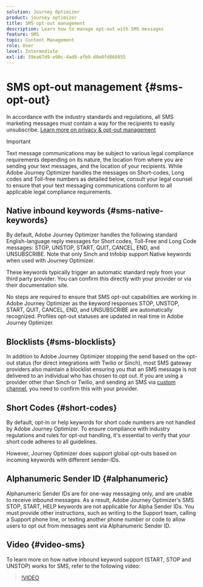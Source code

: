 ```yaml
---
solution: Journey Optimizer
product: journey optimizer
title: SMS opt-out management
description: Learn how to manage opt-out with SMS messages
feature: SMS
topic: Content Management
role: User
level: Intermediate
exl-id: 59ea67d9-e90c-4ad0-afb9-d0e0fd868855
---
```

# SMS opt-out management {#sms-opt-out}

In accordance with the industry standards and regulations, all SMS marketing messages must contain a way for the recipients to easily unsubscribe. [Learn more on privacy & opt-out management](../privacy/opt-out.md)

>[!IMPORTANT]
>
>Text message communications may be subject to various legal compliance requirements depending on its nature, the location from where you are sending your text messages, and the location of your recipients. While Adobe Journey Optimizer handles the messages on Short-codes, Long codes and Toll-free numbers as detailed below, consult your legal counsel to ensure that your text messaging communications conform to all applicable legal compliance requirements.
>

## Native inbound keywords {#sms-native-keywords}

By default, Adobe Journey Optimizer handles the following standard English-language reply messages for Short codes, Toll-Free and Long Code messages: STOP, UNSTOP, START, QUIT, CANCEL, END, and UNSUBSCRIBE. Note that only Sinch and Infobip support Native keywords when used with Journey Optimizer.
 
These keywords typically trigger an automatic standard reply from your third party provider. You can confirm this directly with your provider or via their documentation site.

No steps are required to ensure that SMS opt-out capabilities are working in Adobe Journey Optimizer as the keyword responses STOP, UNSTOP, START, QUIT, CANCEL, END, and UNSUBSCRIBE are automatically recognized. Profiles opt-out statuses are updated in real time in Adobe Journey Optimizer.


## Blocklists {#sms-blocklists}

In addition to Adobe Journey Optimizer stopping the send based on the opt-out status (for direct integrations with Twilio or Sinch), most SMS gateway providers also maintain a blocklist ensuring you that an SMS message is not delivered to an individual who has chosen to opt out. If you are using a provider other than Sinch or Twilio, and sending an SMS via [custom channel](../building-journeys/using-custom-actions.md), you need to confirm this with your provider. 


## Short Codes {#short-codes}

By default, opt-in or help keywords for short code numbers are not handled by Adobe Journey Optimizer. To ensure compliance with industry regulations and rules for opt-out handling, it's essential to verify that your short code adheres to all guidelines. 

However, Journey Optimizer does support global opt-outs based on incoming keywords with different sender-IDs.

## Alphanumeric Sender ID {#alphanumeric}

Alphanumeric Sender IDs are for one-way messaging only, and are unable to receive inbound messages. As a result, Adobe Journey Optimizer's SMS STOP, START, HELP keywords are not applicable for Alpha Sender IDs. You must provide other instructions, such as writing to the Support team, calling a Support phone line, or texting another phone number or code to allow users to opt out from messages sent via Alphanumeric Sender ID.

## Video {#video-sms}

To learn more on how native inbound keyword support (START, STOP and UNSTOP) works for SMS, refer to the following video:

>[!VIDEO](https://video.tv.adobe.com/v/344026?quality=12)
